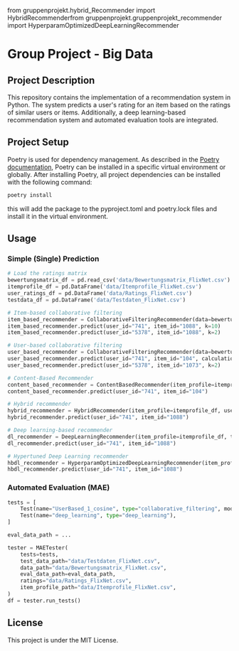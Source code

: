 from gruppenprojekt.hybrid_Recommender import HybridRecommenderfrom gruppenprojekt.gruppenprojekt_recommender import HyperparamOptimizedDeepLearningRecommender

# Group Project - Big Data

## Project Description
This repository contains the implementation of a recommendation system in Python. The system predicts a user's rating for an item based on the ratings of similar users or items. Additionally, a deep learning-based recommendation system and automated evaluation tools are integrated.

## Project Setup
Poetry is used for dependency management. As described in the [Poetry documentation](https://python-poetry.org/docs/), Poetry can be installed in a specific virtual environment or globally.
After installing Poetry, all project dependencies can be installed with the following command:

```bash
poetry install
```
this will add the package to the pyproject.toml and poetry.lock files and install it in the virtual environment.

## Usage
### Simple (Single) Prediction
```python
# Load the ratings matrix
bewertungsmatrix_df = pd.read_csv('data/Bewertungsmatrix_FlixNet.csv')
itemprofile_df = pd.DataFrame('data/Itemprofile_FlixNet.csv')
user_ratings_df = pd.DataFrame('data/Ratings_FlixNet.csv')
testdata_df = pd.DataFrame('data/Testdaten_FlixNet.csv')

# Item-based collaborative filtering
item_based_recommender = CollaborativeFilteringRecommender(data=bewertungsmatrix_df, mode='item')
item_based_recommender.predict(user_id="741", item_id="1088", k=10)
item_based_recommender.predict(user_id="5378", item_id="1088", k=2)

# User-based collaborative filtering
user_based_recommender = CollaborativeFilteringRecommender(data=bewertungsmatrix_df, mode='user')
user_based_recommender.predict(user_id="741", item_id="104", calculation_variety="unweighted", k=3)
user_based_recommender.predict(user_id="5378", item_id="1073", k=2)

# Content-Based Recommender
content_based_recommender = ContentBasedRecommender(item_profile=itemprofile_df, user_ratings=user_ratings_df)
content_based_recommender.predict(user_id="741", item_id="104")

# Hybrid recommender
hybrid_recommender = HybridRecommender(item_profile=itemprofile_df, user_ratings=user_ratings_df)
hybrid_recommender.predict(user_id="741", item_id="1088")

# Deep learning-based recommender
dl_recommender = DeepLearningRecommender(item_profile=itemprofile_df, trainingdata=user_ratings_df, testdata=testdata_df)
dl_recommender.predict(user_id="741", item_id="1088")

# Hypertuned Deep Learning recommender
hbdl_recommender = HyperparamOptimizedDeepLearningRecommender(item_profile=itemprofile_df, trainingdata=user_ratings_df, testdata=testdata_df)
hbdl_recommender.predict(user_id="741", item_id="1088")
```

### Automated Evaluation (MAE)
```python
tests = [
    Test(name="UserBased_1_cosine", type="collaborative_filtering", mode="user", k_value=4, metric="cosine", calculation_variety="weighted"),
    Test(name="deep_learning", type="deep_learning"),
]

eval_data_path = ...

tester = MAETester(
    tests=tests,
    test_data_path="data/Testdaten_FlixNet.csv",
    data_path="data/Bewertungsmatrix_FlixNet.csv",
    eval_data_path=eval_data_path,
    ratings="data/Ratings_FlixNet.csv",
    item_profile_path="data/Itemprofile_FlixNet.csv",
)
df = tester.run_tests()
```

## License
This project is under the MIT License.